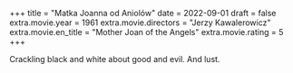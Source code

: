 +++
title = "Matka Joanna od Aniolów"
date = 2022-09-01
draft = false
extra.movie.year = 1961
extra.movie.directors = "Jerzy Kawalerowicz"
extra.movie.en_title = "Mother Joan of the Angels"
extra.movie.rating = 5
+++

Crackling black and white about good and evil. And lust.<!-- more -->
